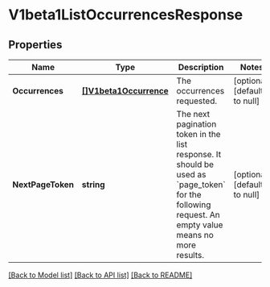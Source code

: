 # V1beta1ListOccurrencesResponse

## Properties
Name | Type | Description | Notes
------------ | ------------- | ------------- | -------------
**Occurrences** | [**[]V1beta1Occurrence**](v1beta1Occurrence.md) | The occurrences requested. | [optional] [default to null]
**NextPageToken** | **string** | The next pagination token in the list response. It should be used as &#x60;page_token&#x60; for the following request. An empty value means no more results. | [optional] [default to null]

[[Back to Model list]](../README.md#documentation-for-models) [[Back to API list]](../README.md#documentation-for-api-endpoints) [[Back to README]](../README.md)


